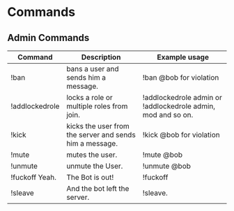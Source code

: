 # Commands

## Admin Commands
| Command        | Description                                            | Example usage                                                |
|----------------|--------------------------------------------------------|--------------------------------------------------------------|
| !ban           | bans a user and sends him a message.                   | !ban @bob for violation                                      |
| !addlockedrole | locks a role or multiple roles from join.              | !addlockedrole admin or !addlockedrole admin, mod and so on. |
| !kick          | kicks the user from the server and sends him a message.| !kick @bob for violation                                     |
| !mute          | mutes the user.                                        | !mute @bob                                                   |
| !unmute        | unmute the User.                                       | !unmute @bob                                                 |
| !fuckoff Yeah. | The Bot is out!                                        | !fuckoff                                                     |
| !sleave        | And the bot left the server.                           | !sleave.                                                     |
  
  
  
